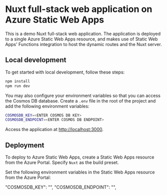 # Nuxt full-stack web application on Azure Static Web Apps

This is a demo Nuxt full-stack web application. The application is deployed to a single Azure Static Web Apps resource, and makes use of Static Web Apps' Functions integration to host the dynamic routes and the Nuxt server.

## Local development

To get started with local development, follow these steps:
    
```bash
npm install
npm run dev
```

You may also configure your environment variables so that you can access the Cosmos DB database. Create a `.env` file in the root of the project and add the following environment variables:

```bash
COSMOSDB_KEY=<ENTER COSMOS DB KEY>
COSMOSDB_ENDPOINT=<ENTER COSMOS DB ENDPOINT>
```

Access the application at [http://localhost:3000](http://localhost:3000).

## Deployment

To deploy to Azure Static Web Apps, create a Static Web Apps resource from the Azure Portal. Specify `Nuxt` as the build preset.

Set the following environment variables in the Static Web Apps resource from the Azure Portal:

"COSMOSDB_KEY": "<ENTER COSMOS DB KEY>",
"COSMOSDB_ENDPOINT": "<ENTER COSMOS DB ENDPOINT>",
